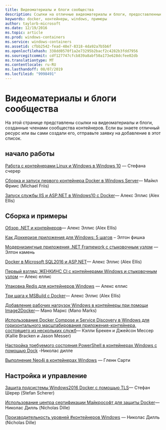 ```yaml
---
title: Видеоматериалы и блоги сообщества
description: Ссылки на отличные видеоматериалы и блоги, предоставленные членами сообщества, посвященного контейнерам Windows
keywords: docker, контейнеры, windows, примеры
author: taylorb-microsoft
ms.date: 12/19/2016
ms.topic: article
ms.prod: windows-containers
ms.service: windows-containers
ms.assetid: cfbb2542-fead-48e7-8318-4da92a7b5b6f
ms.openlocfilehash: 338dd0570f1a2e73295b2bacf2c4282b3fdd7956
ms.sourcegitcommit: cdf127747cfcb839a8abf50a173e628dcfee02db
ms.translationtype: MT
ms.contentlocale: ru-RU
ms.lasthandoff: 08/07/2019
ms.locfileid: "9998491"
---
```

# <a name="community-videos-and-blogs"></a>Видеоматериалы и блоги сообщества

На этой странице представлены ссылки на видеоматериалы и блоги, созданные членами сообщества контейнеров.  Если вы знаете отличный ресурс или вы сами создали его, отправьте заявку на добавление в этот список.

## <a name="getting-started"></a>начало работы

[Работа с контейнерами Linux и Windows в Windows 10](https://stefanscherer.github.io/run-linux-and-windows-containers-on-windows-10/) — Стефана счерер

[Сборка и запуск первого контейнера Docker в Windows Server](https://blog.docker.com/2016/09/build-your-first-docker-windows-server-container/)— Майкл Фриис (Michael Friis)

[Запуск службы IIS и ASP.NET в Windows10 с Docker](https://blog.alexellis.io/run-iis-asp-net-on-windows-10-with-docker/)— Алекс Эллис (Alex Ellis)

## <a name="building-and-examples"></a>Сборка и примеры

[Обзор .NET и контейнеров](https://blog.alexellis.io/docker-dotnet-containers/)— Алекс Эллис (Alex Ellis)

[Как Доккеризе приложения для Windows: 5 шагов](https://blog.sixeyed.com/how-to-dockerize-windows-applications/) – Элтон фишка

[Модернизингные приложения .NET Framework с стыковочным узлом](https://www.pluralsight.com/courses/modernizing-dotnet-framework-apps-docker?clickid=UVL20JTFpzK6UDSX5n1b5zmyUkgWUPWOz3Pjwg0&irgwc=1&mpid=1197078&utm_source=impactradius&utm_medium=digital_affiliate&utm_campaign=1197078&aid=7010a000001xAKZAA2) — Элтон камень

[Docker в Microsoft SQL2016 и ASP.NET](https://blog.alexellis.io/docker-does-sql2016-aspnet/)— Алекс Эллис (Alex Ellis)

[Первый взгляд: ЖЕНКИНС CI с контейнерами Windows и стыковочным узлом](https://blog.alexellis.io/continuous-integration-docker-windows-containers/) — Алекс еллис

[Упаковка Redis для контейнеров Windows](https://blog.alexellis.io/packaging-windows-containers/) — Алекс еллис

[Три шага к MSBuild с Docker](https://blog.alexellis.io/3-steps-to-msbuild-with-docker/)— Алекс Эллис (Alex Ellis)

[Добавление рабочих нагрузок Windows в контейнеры при помощи Image2Docker](https://blog.docker.com/2016/10/containerize-windows-workloads-image2docker/)— Мано Маркс (Mano Marks)

[Использование Docker Compose и Service Discovery в Windows для горизонтального масштабирования приложения-контейнера, состоящего из нескольких служб](https://techcommunity.microsoft.com/t5/Containers/Use-Docker-Compose-and-Service-Discovery-on-Windows-to-scale-out/ba-p/382312)— Кэлли Брекен и Джейсон Мессер (Kallie Bracken и Jason Messer)

[Настройка требуемого состояния PowerShell в контейнерах Windows с помощью Dock](https://dille.name/blog/2016/06/17/powershell-desired-state-configuration-psdsc-in-windows-containers-using-docker/) -Николас дилле

[Выполнение Neo4j в контейнерах Windows](https://glennsarti.github.io/blog/neo4j-nano-containers) — Гленн Сарти

## <a name="configuration-and-managment"></a>Настройка и управление

[Защита подсистемы Windows2016 Docker с помощью TLS](https://stefanscherer.github.io/protecting-a-windows-2016-docker-engine-with-tls/)— Стефан Шерер (Stefan Scherer)

[Использование центра сертификации Майкрософт для защиты Docker](https://dille.name/blog/2016/11/08/using-a-microsoft-ca-to-secure-docker/)— Николас Дилль (Nicholas Dille) 

[Производительность уровней #контейнеров Windows](https://dille.name/blog/2017/01/13/windows-container-performance-of-layers/) — Николас Дилль (Nicholas Dille)
